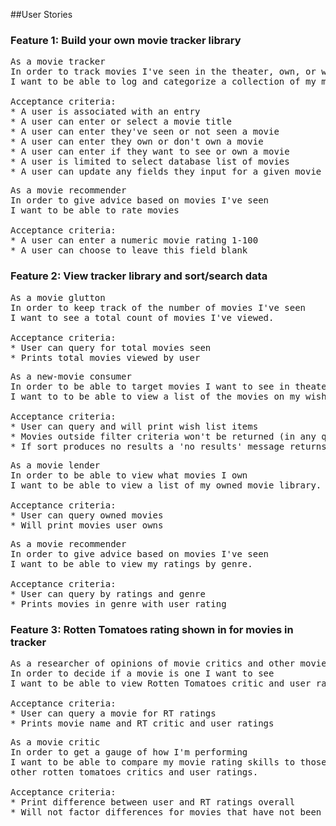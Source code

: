 ##User Stories

### Feature 1: Build your own movie tracker library
<pre>
As a movie tracker
In order to track movies I've seen in the theater, own, or want to for either
I want to be able to log and categorize a collection of my movies and theater movies.

Acceptance criteria:
* A user is associated with an entry
* A user can enter or select a movie title
* A user can enter they've seen or not seen a movie
* A user can enter they own or don't own a movie
* A user can enter if they want to see or own a movie
* A user is limited to select database list of movies
* A user can update any fields they input for a given movie
</pre>
<pre>
As a movie recommender
In order to give advice based on movies I've seen
I want to be able to rate movies

Acceptance criteria:
* A user can enter a numeric movie rating 1-100
* A user can choose to leave this field blank
</pre>

### Feature 2: View tracker library and sort/search data
<pre>
As a movie glutton
In order to keep track of the number of movies I've seen
I want to see a total count of movies I've viewed.
     
Acceptance criteria:
* User can query for total movies seen
* Prints total movies viewed by user
</pre>
<pre>
As a new-movie consumer
In order to be able to target movies I want to see in theaters or that I own
I want to to be able to view a list of the movies on my wish-list.

Acceptance criteria:
* User can query and will print wish list items
* Movies outside filter criteria won't be returned (in any query)
* If sort produces no results a 'no results' message returns (in any query)
</pre>
<pre>
As a movie lender
In order to be able to view what movies I own
I want to be able to view a list of my owned movie library.

Acceptance criteria:
* User can query owned movies
* Will print movies user owns
</pre>
<pre>
As a movie recommender
In order to give advice based on movies I've seen
I want to be able to view my ratings by genre.

Acceptance criteria:
* User can query by ratings and genre
* Prints movies in genre with user rating
</pre>

### Feature 3: Rotten Tomatoes rating shown in for movies in tracker
<pre>
As a researcher of opinions of movie critics and other movie goers
In order to decide if a movie is one I want to see
I want to be able to view Rotten Tomatoes critic and user ratings.

Acceptance criteria:
* User can query a movie for RT ratings
* Prints movie name and RT critic and user ratings
</pre>
<pre>
As a movie critic
In order to get a gauge of how I'm performing
I want to be able to compare my movie rating skills to those of
other rotten tomatoes critics and user ratings.

Acceptance criteria:
* Print difference between user and RT ratings overall
* Will not factor differences for movies that have not been rated
</pre>
